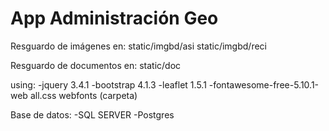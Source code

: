 App Administración Geo
======================

Resguardo de imágenes en:
 static/imgbd/asi
 static/imgbd/reci

Resguardo de documentos en:
 static/doc


using:
-jquery 3.4.1
-bootstrap 4.1.3
-leaflet 1.5.1
-fontawesome-free-5.10.1-web
    all.css
    webfonts (carpeta)

Base de datos:
-SQL SERVER
-Postgres

